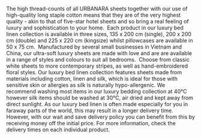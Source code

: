The high thread-counts of all URBANARA sheets together with our use of high-quality long staple cotton means that they are of the very highest quality - akin to that of five-star hotel sheets and so bring a real feeling of luxury and sophistication to your home.  Each product in our luxury bed linen collection is available in three sizes, 135 x 200 cm (single), 200 x 200 cm (double) and 225 x 220 cm (kingsize) whilst pillowcases are available in 50 x 75 cm.  Manufactured by several small businesses in Vietnam and China, our ultra-soft luxury sheets are made with love and are are available in a range of styles and colours to suit all bedrooms.  Choose from classic white sheets to more contemporary stripes, as well as hand-embroidered floral styles. Our luxury bed linen collection features sheets made from materials including cotton, linen and silk, which is ideal for those with sensitive skin or allergies as silk is naturally hypo-allergenic. We recommend washing most items in our luxury bedding collection at 40°C however silk items should be washed at 30°C, air dried and kept away from direct sunlight. As our luxury bed linen is often made especially for you in faraway parts of the world, this may result in a longer delivery time. However, with our wait and save delivery policy you can benefit from this by receiving money off the initial price. For more information, check the delivery times on each individual product.
